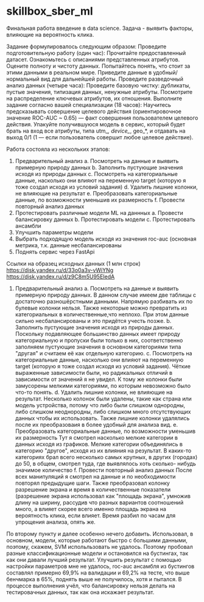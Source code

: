 # skillbox_sber_ml
Финальная работа введение в data science. Задача - выявить факторы, влияющие на вероятность клика.

Задание формулировалось следующим образом:
  Проведите подготовительную работу (один час):
      Прочитайте предоставленный датасет.
      Ознакомьтесь с описаниями представленных атрибутов.
      Оцените полноту и чистоту данных. Попытайтесь понять, что стоит за этими данными в реальном мире. Приведите данные в удобный/нормальный вид для дальнейшей работы.
  Проведите разведочный анализ данных (четыре часа):
      Проведите базовую чистку: дубликаты, пустые значения, типизация данных, ненужные атрибуты.
      Посмотрите на распределение ключевых атрибутов, их отношения.
  Выполните задание согласно вашей специализации (18 часов):
      Научитесь предсказывать совершение целевого действия (ориентировочное значение ROC-AUC ~ 0.65) — факт совершения пользователем целевого действия.
      Упакуйте получившуюся модель в сервис, который будет брать на вход все атрибуты, типа utm_*, device_*, geo_*, и отдавать на выход 0/1 (1 — если пользователь совершит любое целевое действие).

Работа состояла из нескольких этапов:

1. Предварительный анализ
  a. Посмотреть на данные и выявить примерную природу данных
  b. Заполнить пустующие значения исходя из природы данных
  c. Посмотреть на категориальные данные, насколько они влияют на переменную target (которую я тоже создал исходя из условий задания)
  d. Удалить лишние колонки, не влияющие на результат
  e. Преобразовать категориальные данные, по возможности уменьшив их размерность
  f. Провести повторный анализ данных
2. Протестировать различные модели ML на даннных
  a. Провести балансировку данных
  b. Протестировать модели
  c. Протестировать ансамбли   
3. Улучшить параметры модели
4. Выбрать подходящую модель исходя из значения roc-auc (основная метрика, т.к. данные несбалансированы
5. Поднять сервис через FastApi

Ссылки на образец исходных данных (1 млн строк)
https://disk.yandex.ru/d/33o0a3v-vWiYNg
https://disk.yandex.ru/d/z9C8m5U95EIedA

1. Предварительный анализ
   a. Посмотреть на данные и выявить примерную природу данных.
      В данном случае имеем две таблицы с достаточно разношёрстными данными. Напрямую разбивать их по булевые колонки нельзя. Также некоторые можно превратить из категориальных в количественные,что неплохо. При этом данные сильно несбалансированы и это придётся учесть позже.
   b. Заполнить пустующие значения исходя из природы данных.
      Поскольку подавляющее большинство данных имеет природу категориальную и пропуски были только в них, соответственно заполняем пустующие значения в основном категориями типа "другая" и считаем её как отдельную категорию.
   c. Посмотреть на категориальные данные, насколько они влияют на переменную target (которую я тоже создал исходя из условий задания).
      Чёткие выраженные зависимости были, но радикальных отличий в зависимости от значений я не увидел. К тому же колонки были замусорены мелкими категориями, по которым невозможно было что-то понять.
   d. Удалить лишние колонки, не влияющие на результат.
      Несколько колонок были удалены, такие как страна или модель устройства, потому что либо были слишком однородны, либо слишком неоднородны, либо слишком много отсутствующих данных чтобы их использовать. Также лишние колонки удалялись после их преобразоваия в более удобный для анализа вид.
   e. Преобразовать категориальные данные, по возможности уменьшив их размерность
      Тут я смотрел насколько мелкие категории в данных исходя из графиков. Мелкие категории объединялись в категорию "другое", исходя из их влияния на результат. В каких-то категориях брал всего несколько самых крупных, в других (городах) до 50, в общем, смотрел туда, где выявлялось хоть сколько-  нибудь значимое количество
   f. Провести повторный анализ данных
      После всех манипуляций я смотрел на данные и по необходимости повторял предыдущие шаги. Также преобразовал колонку разрешение экрана и время в количественные показатели (разрешение экрана использовал как "площадь экрана", умножив длину на ширину, рассудив что разных вариантов соотношений много, а влияет скорее всего именно площадь экрана на вероятность клика, если влияет. Время разбил по часам для упрощения анализа, опять же.

По второму пункту и далее особенно нечего добавить. Использовал, в основном, модели, которые работают быстро с большими данными, поэтому, скажем, SVM испольльзовать не удалось. Поэтому пробовал разные классификационные модели и остановился на бустингах, так как они давали лучший результат. Улучшить результат с помощью настройки параметров мне не удалось, roc-auc ансамбля из бустингов составлял примерно 69,9% на валидации и 69,2% на тесте, что выше бенчмарка в 65%, поднять выше не получилось, хотя и пытался. В процессе выполнения учёл, что балансировку нельзя делать на тестировачных данных, так как она искажает результат.
   

